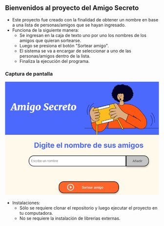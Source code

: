 ## Bienvenidos al proyecto del Amigo Secreto
- Este proyecto fue creado con la finalidad de obtener un nombre en base a una lista de personas/amigos que se hayan ingresado.
- Funciona de la siguiente manera:
    - Se ingresan en la caja de texto uno por uno los nombres de los amigos que quieran sortearse.
    - Luego se presiona el botón "Sortear amigo".
    - El sistema se va a encargar de seleccionar a uno de las personas/amigos dentro de la lista.
    - Finaliza la ejecución del programa.

### Captura de pantalla
![Captura de pantalla](/assets/screenshot.png)

- Instalaciones:
    - Sólo se requiere clonar el repositorio y luego ejecutar el proyecto en tu computadora.
    - No se requiere la instalación de librerias externas.